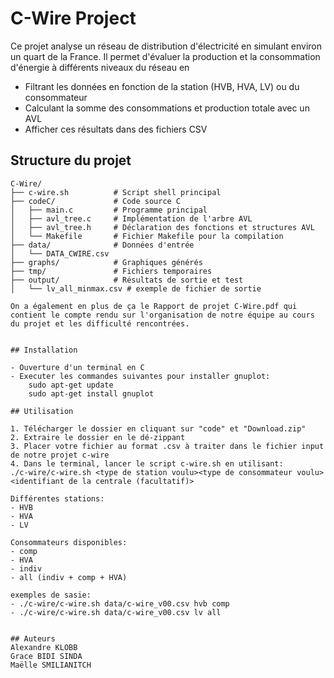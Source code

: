 # C-Wire Project

Ce projet analyse un réseau de distribution d'électricité en simulant environ un quart de la France. 
Il permet d'évaluer la production et la consommation d'énergie à différents niveaux du réseau en
- Filtrant les données en fonction de la station (HVB, HVA, LV) ou du consommateur
- Calculant la somme des consommations et production totale avec un AVL
- Afficher ces résultats dans des fichiers CSV

## Structure du projet

```
C-Wire/
├── c-wire.sh          # Script shell principal
├── codeC/             # Code source C
│   ├── main.c         # Programme principal
│   ├── avl_tree.c     # Implémentation de l'arbre AVL
│   ├── avl_tree.h     # Déclaration des fonctions et structures AVL
│   └── Makefile       # Fichier Makefile pour la compilation
├── data/              # Données d'entrée
│   └── DATA_CWIRE.csv
├── graphs/            # Graphiques générés
├── tmp/               # Fichiers temporaires
├── output/            # Résultats de sortie et test
│   └── lv_all_minmax.csv # exemple de fichier de sortie

On a également en plus de ça le Rapport de projet C-Wire.pdf qui contient le compte rendu sur l'organisation de notre équipe au cours du projet et les difficulté rencontrées.


## Installation

- Ouverture d'un terminal en C
- Executer les commandes suivantes pour installer gnuplot:
    sudo apt-get update
    sudo apt-get install gnuplot

## Utilisation

1. Télécharger le dossier en cliquant sur "code" et "Download.zip"
2. Extraire le dossier en le dé-zippant
3. Placer votre fichier au format .csv à traiter dans le fichier input de notre projet c-wire
4. Dans le terminal, lancer le script c-wire.sh en utilisant: 
./c-wire/c-wire.sh <type de station voulu><type de consommateur voulu><identifiant de la centrale (facultatif)>

Différentes stations:
- HVB
- HVA
- LV

Consommateurs disponibles:
- comp
- HVA
- indiv
- all (indiv + comp + HVA)

exemples de sasie:
- ./c-wire/c-wire.sh data/c-wire_v00.csv hvb comp
- ./c-wire/c-wire.sh data/c-wire_v00.csv lv all


## Auteurs
Alexandre KLOBB
Grace BIDI SINDA
Maëlle SMILIANITCH
